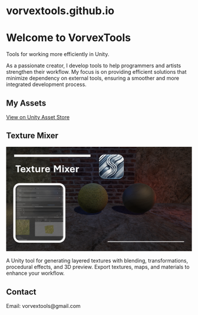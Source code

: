 # vorvextools.github.io
<!DOCTYPE html>
<html lang="en">
<head>
</head>
<body>
    <div class="container">
        <h1>Welcome to VorvexTools</h1>
        <p>Tools for working more efficiently in Unity.</p>
        <p>As a passionate creator, I develop tools to help programmers and artists strengthen their workflow. My focus is on providing efficient solutions that minimize dependency on external tools, ensuring a smoother and more integrated development process.</p>
        <h2>My Assets</h2>
        <p><a href="https://assetstore.unity.com/publishers/113625?preview=1" target="_blank">View on Unity Asset Store</a></p>
        <h2>Texture Mixer</h2>
        <img src="Screenshot (1005).png" alt="Asset Preview">
        <p>A Unity tool for generating layered textures with blending, transformations, procedural effects, and 3D preview. Export textures, maps, and materials to enhance your workflow.</p>
        <h2>Contact</h2>
        <p>Email: vorvextools@gmail.com</p>
    </div>
</body>
</html>
